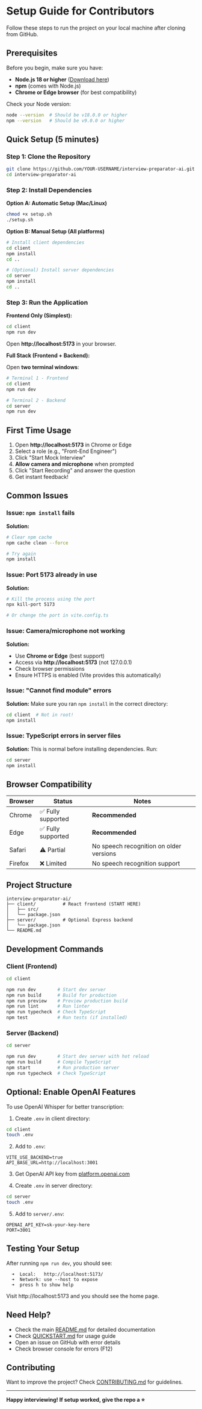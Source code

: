 # Setup Guide for Contributors

Follow these steps to run the project on your local machine after cloning from GitHub.

## Prerequisites

Before you begin, make sure you have:
- **Node.js 18 or higher** ([Download here](https://nodejs.org/))
- **npm** (comes with Node.js)
- **Chrome or Edge browser** (for best compatibility)

Check your Node version:
```bash
node --version  # Should be v18.0.0 or higher
npm --version   # Should be v9.0.0 or higher
```

## Quick Setup (5 minutes)

### Step 1: Clone the Repository

```bash
git clone https://github.com/YOUR-USERNAME/interview-preparator-ai.git
cd interview-preparator-ai
```

### Step 2: Install Dependencies

**Option A: Automatic Setup (Mac/Linux)**
```bash
chmod +x setup.sh
./setup.sh
```

**Option B: Manual Setup (All platforms)**
```bash
# Install client dependencies
cd client
npm install
cd ..

# (Optional) Install server dependencies
cd server
npm install
cd ..
```

### Step 3: Run the Application

**Frontend Only (Simplest):**
```bash
cd client
npm run dev
```

Open **http://localhost:5173** in your browser.

**Full Stack (Frontend + Backend):**

Open **two terminal windows**:

```bash
# Terminal 1 - Frontend
cd client
npm run dev
```

```bash
# Terminal 2 - Backend
cd server
npm run dev
```

## First Time Usage

1. Open **http://localhost:5173** in Chrome or Edge
2. Select a role (e.g., "Front-End Engineer")
3. Click "Start Mock Interview"
4. **Allow camera and microphone** when prompted
5. Click "Start Recording" and answer the question
6. Get instant feedback!

## Common Issues

### Issue: `npm install` fails

**Solution:**
```bash
# Clear npm cache
npm cache clean --force

# Try again
npm install
```

### Issue: Port 5173 already in use

**Solution:**
```bash
# Kill the process using the port
npx kill-port 5173

# Or change the port in vite.config.ts
```

### Issue: Camera/microphone not working

**Solution:**
- Use **Chrome or Edge** (best support)
- Access via **http://localhost:5173** (not 127.0.0.1)
- Check browser permissions
- Ensure HTTPS is enabled (Vite provides this automatically)

### Issue: "Cannot find module" errors

**Solution:**
Make sure you ran `npm install` in the correct directory:
```bash
cd client  # Not in root!
npm install
```

### Issue: TypeScript errors in server files

**Solution:**
This is normal before installing dependencies. Run:
```bash
cd server
npm install
```

## Browser Compatibility

| Browser | Status | Notes |
|---------|--------|-------|
| Chrome | ✅ Fully supported | **Recommended** |
| Edge | ✅ Fully supported | **Recommended** |
| Safari | ⚠️ Partial | No speech recognition on older versions |
| Firefox | ❌ Limited | No speech recognition support |

## Project Structure

```
interview-preparator-ai/
├── client/          # React frontend (START HERE)
│   ├── src/
│   └── package.json
├── server/          # Optional Express backend
│   └── package.json
└── README.md
```

## Development Commands

### Client (Frontend)
```bash
cd client

npm run dev        # Start dev server
npm run build      # Build for production
npm run preview    # Preview production build
npm run lint       # Run linter
npm run typecheck  # Check TypeScript
npm test           # Run tests (if installed)
```

### Server (Backend)
```bash
cd server

npm run dev        # Start dev server with hot reload
npm run build      # Compile TypeScript
npm start          # Run production server
npm run typecheck  # Check TypeScript
```

## Optional: Enable OpenAI Features

To use OpenAI Whisper for better transcription:

1. Create `.env` in client directory:
```bash
cd client
touch .env
```

2. Add to `.env`:
```
VITE_USE_BACKEND=true
API_BASE_URL=http://localhost:3001
```

3. Get OpenAI API key from [platform.openai.com](https://platform.openai.com)

4. Create `.env` in server directory:
```bash
cd server
touch .env
```

5. Add to `server/.env`:
```
OPENAI_API_KEY=sk-your-key-here
PORT=3001
```

## Testing Your Setup

After running `npm run dev`, you should see:

```
  ➜  Local:   http://localhost:5173/
  ➜  Network: use --host to expose
  ➜  press h to show help
```

Visit http://localhost:5173 and you should see the home page.

## Need Help?

- Check the main [README.md](./README.md) for detailed documentation
- Check [QUICKSTART.md](./QUICKSTART.md) for usage guide
- Open an issue on GitHub with error details
- Check browser console for errors (F12)

## Contributing

Want to improve the project? Check [CONTRIBUTING.md](./CONTRIBUTING.md) for guidelines.

---

**Happy interviewing! If setup worked, give the repo a ⭐**
